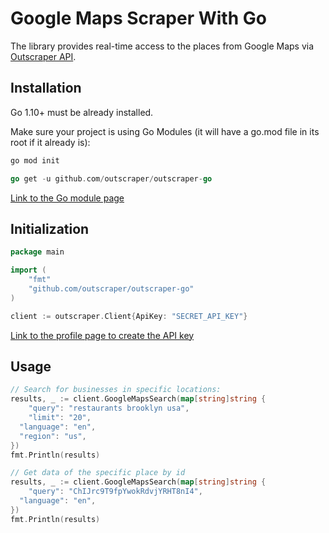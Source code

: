 # Google Maps Scraper With Go

The library provides real-time access to the places from Google Maps via [Outscraper API](https://app.outscraper.com/api-docs#tag/Google-Maps).

## Installation

Go 1.10+ must be already installed.

Make sure your project is using Go Modules (it will have a go.mod file in its root if it already is):
``` sh
go mod init
```

``` go
go get -u github.com/outscraper/outscraper-go
```

[Link to the Go module page](https://pkg.go.dev/github.com/outscraper/outscraper-go)

## Initialization
```go
package main

import (
	"fmt"
	"github.com/outscraper/outscraper-go"
)

client := outscraper.Client{ApiKey: "SECRET_API_KEY"}
```
[Link to the profile page to create the API key](https://app.outscraper.com/profile)

## Usage

```go
// Search for businesses in specific locations:
results, _ := client.GoogleMapsSearch(map[string]string {
	"query": "restaurants brooklyn usa",
	"limit": "20",
  "language": "en",
  "region": "us",
})
fmt.Println(results)

// Get data of the specific place by id
results, _ := client.GoogleMapsSearch(map[string]string {
	"query": "ChIJrc9T9fpYwokRdvjYRHT8nI4",
  "language": "en",
})
fmt.Println(results)
```

